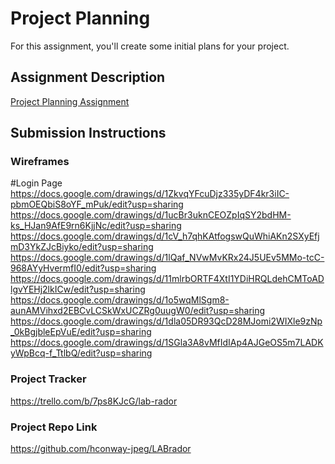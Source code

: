 # Project Planning
For this assignment, you'll create some initial plans for your project.

## Assignment Description
[Project Planning Assignment](https://education.launchcode.org/liftoff/modules/assignments/project-planning)

## Submission Instructions

### Wireframes
#Login Page
https://docs.google.com/drawings/d/1ZkvqYFcuDjz335yDF4kr3iIC-pbmOEQbiS8oYF_mPuk/edit?usp=sharing
https://docs.google.com/drawings/d/1ucBr3uknCEOZpIqSY2bdHM-ks_HJan9AfE9rn6KjjNc/edit?usp=sharing
https://docs.google.com/drawings/d/1cV_h7qhKAtfogswQuWhiAKn2SXyEfjmD3YkZJcBiyko/edit?usp=sharing
https://docs.google.com/drawings/d/1lQaf_NVwMvKRx24J5UEv5MMo-tcC-968AYyHvermfI0/edit?usp=sharing
https://docs.google.com/drawings/d/11mlrbORTF4XtI1YDiHRQLdehCMToADlgvYEHj2lkICw/edit?usp=sharing
https://docs.google.com/drawings/d/1o5wqMlSgm8-aunAMVihxd2EBCvLCSkWxUCZRg0uugW0/edit?usp=sharing
https://docs.google.com/drawings/d/1dla05DR93QcD28MJomi2WIXle9zNp_0kBgjbleEpVuE/edit?usp=sharing
https://docs.google.com/drawings/d/1SGla3A8vMfIdIAp4AJGeOS5m7LADKyWpBcq-f_TtlbQ/edit?usp=sharing

### Project Tracker

https://trello.com/b/7ps8KJcG/lab-rador

### Project Repo Link

https://github.com/hconway-jpeg/LABrador
